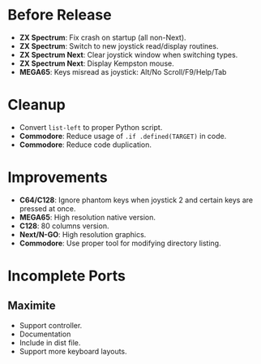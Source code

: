 # Before Release

- **ZX Spectrum**: Fix crash on startup (all non-Next).
- **ZX Spectrum**: Switch to new joystick read/display routines.
- **ZX Spectrum Next**: Clear joystick window when switching types.
- **ZX Spectrum Next**: Display Kempston mouse.
- **MEGA65**: Keys misread as joystick: Alt/No Scroll/F9/Help/Tab

# Cleanup

- Convert `list-left` to proper Python script.
- **Commodore**: Reduce usage of `.if .defined(TARGET)` in code.
- **Commodore**: Reduce code duplication.

# Improvements

- **C64/C128**: Ignore phantom keys when joystick 2 and certain keys are pressed at once.
- **MEGA65**: High resolution native version.
- **C128**: 80 columns version.
- **Next/N-GO**: High resolution graphics.
- **Commodore**: Use proper tool for modifying directory listing.

# Incomplete Ports

## Maximite

- Support controller.
- Documentation
- Include in dist file.
- Support more keyboard layouts.
